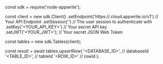 const sdk = require('node-appwrite');

const client = new sdk.Client()
    .setEndpoint('https://<REGION>.cloud.appwrite.io/v1') // Your API Endpoint
    .setSession('') // The user session to authenticate with
    .setKey('<YOUR_API_KEY>') // Your secret API key
    .setJWT('<YOUR_JWT>'); // Your secret JSON Web Token

const tables = new sdk.Tables(client);

const result = await tables.upsertRow(
    '<DATABASE_ID>', // databaseId
    '<TABLE_ID>', // tableId
    '<ROW_ID>' // rowId
);
